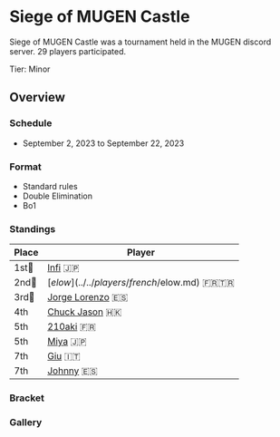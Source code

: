 # Siege of MUGEN Castle

Siege of MUGEN Castle was a tournament held in the MUGEN discord server.
29 players participated. 

Tier: Minor

## Overview

### Schedule
- September 2, 2023 to September 22, 2023

### Format
- Standard rules
- Double Elimination
- Bo1

### Standings

|Place|Player|
|-|-|
|1st:1st_place_medal:|[Infi](../../players/japanese/infi.md) :jp:|
|2nd:2nd_place_medal:|[$elow](../../players/french/$elow.md) :fr::tr:|
|3rd:3rd_place_medal:|[Jorge Lorenzo](../../players/spanish/jorge.md) :es:|
|4th|[Chuck Jason](../../players/chinese/chuckjason.md) :hong_kong:|
|5th|[210aki](../../players/french/210aki.md) :fr:|
|5th|[Miya](../../players/japanese/miya.md) :jp:|
|7th|[Giu](../../players/italian/giu.md) :it:|
|7th|[Johnny](../../players/spanish/johnny.md) :es:|

### Bracket

### Gallery